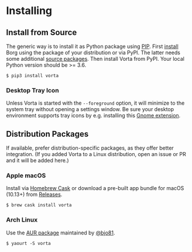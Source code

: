 # Installing


## Install from Source
The generic way is to install it as Python package using [PIP](https://pip.readthedocs.io/en/stable/installing/). First [install](https://borgbackup.readthedocs.io/en/stable/installation.html) Borg using the package of your distribution or via PyPI. The latter needs some additional [source packages](https://borgbackup.readthedocs.io/en/stable/installation.html#dependencies). Then install Vorta from PyPI. Your local Python version should be >= 3.6.
```
$ pip3 install vorta
```

### Desktop Tray Icon
Unless Vorta is started with the `--foreground` option, it will minimize to the system tray without opening a settings window. Be sure your desktop environment supports tray icons by e.g. installing this [Gnome extension](https://extensions.gnome.org/extension/615/appindicator-support/).

## Distribution Packages
If available, prefer distribution-specific packages, as they offer better integration. (If you added Vorta to a Linux distribution, open an issue or PR and it will be added here.)

### Apple macOS
Install via [Homebrew Cask](https://brew.sh/) or download a pre-built app bundle for macOS (10.13+) from [Releases](https://github.com/borgbase/vorta/releases).
```
$ brew cask install vorta
```
### Arch Linux
Use the [AUR package](https://aur.archlinux.org/packages/vorta/) maintained by [@bjo81](https://github.com/bjo81).
```
$ yaourt -S vorta
```

